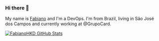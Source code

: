 ### Hi there 👋

My name is [Fabiano](https://github.com/fabianohkd/) and I'm a DevOps. I'm from Brazil, living in São José dos Campos and currently working at @GrupoCard.

<!--
**fabianohkd/fabianohkd** is a ✨ _special_ ✨ repository because its `README.md` (this file) appears on your GitHub profile.

Here are some ideas to get you started:

- 🔭 I’m currently working on ...
- 🌱 I’m currently learning ...
- 👯 I’m looking to collaborate on ...
- 🤔 I’m looking for help with ...
- 💬 Ask me about ...
- 📫 How to reach me: ...
- 😄 Pronouns: ...
- ⚡ Fun fact: ...


### &#x1f4c8; GitHub Stats

<a href="https://github.com/fabianohkd/fabianohkd">
  <img align="center" src="https://github-readme-stats.vercel.app/api/top-langs/?username=fabianohkd&theme=transparent&layout=compact" />
</a>

-->

<a href="https://github.com/fabianohkd/fabianohkd">
  <img align="center" src="https://github-readme-stats.vercel.app/api?username=fabianohkd&show_icons=true&line_height=27&count_private=true&theme=transparent" alt="FabianoHKD GitHub Stats" />
</a>

